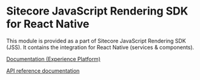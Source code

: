 # Sitecore JavaScript Rendering SDK for React Native

This module is provided as a part of Sitecore JavaScript Rendering SDK (JSS). It contains the integration for React Native (services & components).


[Documentation (Experience Platform)](https://doc.sitecore.com/xp/en/developers/hd/210/sitecore-headless-development/sitecore-javascript-rendering-sdk--jss--for-react-native.html)

[API reference documentation](/ref-docs/sitecore-jss-react-native/)
